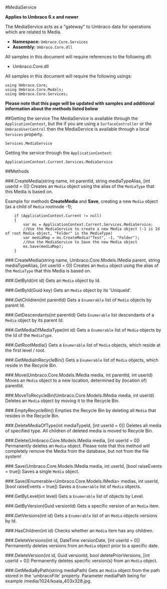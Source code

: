 #MediaService

**Applies to Umbraco 6.x and newer**

The MediaService acts as a "gateway" to Umbraco data for operations which are related to Media.

 * **Namespace:** `Umbraco.Core.Services` 
 * **Assembly:** `Umbraco.Core.dll`

All samples in this document will require references to the following dll:

* Umbraco.Core.dll

All samples in this document will require the following usings:
	
	using Umbraco.Core;
	using Umbraco.Core.Models;
	using Umbraco.Core.Services;

**Please note that this page will be updated with samples and additional information about the methods listed below**

##Getting the service
The MediaService is available through the `ApplicationContext`, but the if you are using a `SurfaceController` or the `UmbracoUserControl` then the MediaService is available through a local `Services` property.

	Services.MediaService

Getting the service through the `ApplicationContext`:

	ApplicationContext.Current.Services.MediaService

##Methods

###.CreateMedia(string name, int parentId, string mediaTypeAlias, [int userId = 0])
Creates an `Media` object using the alias of the `MediaType` that this Media is based on.

Example for methods **CreateMedia** and **Save**, creating a new `Media` object (as a child of `Media` rootnode -1);
	
        if (ApplicationContext.Current != null)
        {
            var ms = ApplicationContext.Current.Services.MediaService;
            //Use the MediaService to create a new Media object (-1 is Id of root Media object, "Folder" is the MediaType)
            var mediaMap = ms.CreateMedia("Test", -1, "Folder");
            //Use the MediaService to Save the new Media object
            ms.Save(mediaMap);
        }

###.CreateMedia(string name, Umbraco.Core.Models.IMedia parent, string mediaTypeAlias, [int userId = 0])
Creates an `Media` object using the alias of the `MediaType` that this Media is based on.

###.GetById(int id)
Gets an `Media` object by Id.

###.GetById(Guid key)
Gets an `Media` object by its 'UniqueId'.

###.GetChildren(int parentId)
Gets a `Enumerable` list of `Media` objects by parent Id.

###.GetDescendants(int parentId)
Gets `Enumerable` list descendants of a `Media` object by its parent Id.

###.GetMediaOfMediaType(int id)
Gets a `Enumerable` list of `Media` objects by the Id of the `MediaType`.

###.GetRootMedia()
Gets a `Enumerable` list of `Media` objects, which reside at the first level / root.

###.GetMediaInRecycleBin()
Gets a `Enumerable` list of `Media` objects, which reside in the Recycle Bin.

###.Move(Umbraco.Core.Models.IMedia media, int parentId, int userId)
Moves an `Media` object to a new location, determined by (location of) parentId.

###.MoveToRecycleBin(Umbraco.Core.Models.IMedia media, int userId)
Deletes an `Media` object by moving it to the Recycle Bin.

###.EmptyRecycleBin()
Empties the Recycle Bin by deleting all `Media` that resides in the Recycle Bin.

###.DeleteMediaOfType(int mediaTypeId, [int userId = 0])
Deletes all media of specified type. All children of deleted media is moved to Recycle Bin.

###.Delete(Umbraco.Core.Models.IMedia media, [int userId = 0])
Permanently deletes an `Media` object.
Please note that this method will completely remove the Media from the database, but not from the file system!

###.Save(Umbraco.Core.Models.IMedia media, int userId, [bool raiseEvents = true])
Saves a single `Media` object.

###.Save(IEnumerable<Umbraco.Core.Models.IMedia> medias, int userId, [bool raiseEvents = true])
Saves a `Enumerable` list of `Media` objects.

###.GetByLevel(int level)
Gets a `Enumerable` list of <see cref="T:Umbraco.Core.Models.IMedia"/> objects by Level.

###.GetByVersion(Guid versionId)
Gets a specific version of an `Media` item.

###.GetVersions(int id)
Gets a `Enumerable` list of an `Media` objects versions by Id.

###.HasChildren(int id)
Checks whether an `Media` item has any children.

###.DeleteVersions(int id, DateTime versionDate, [int userId = 0])
Permanently deletes versions from an `Media` object prior to a specific date.

###.DeleteVersion(int id, Guid versionId, bool deletePriorVersions, [int userId = 0])
Permanently deletes specific version(s) from an `Media` object.

###.GetMediaByPath(string mediaPath)
Gets an `Media` object from the path stored in the 'umbracoFile' property.
Parameter mediaPath being for example /media/1024/koala_403x328.jpg.

